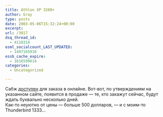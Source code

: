 ```yaml
---
title: Athlon XP 3200+
author: Gray
type: posts
date: 2003-05-06T15:32:24+00:00
excerpt:
url: /3017
dsq_thread_id:
  - 4110314
esml_socialcount_LAST_UPDATED:
  - 1497165010
essb_cache_expire:
  - 1616599614
categories:
  - Uncategorized

---
```








Сабж <a href="http://www.overclockers.co.uk/acatalog/Online_Catalogue_AMD_CPUs_51.html" target="_blank">доступен</a> для заказа в онлайне. Вот-вот, по утверждениям на указанном сайте, появится в продаже &#8212; те, кто закажут сейчас, будут ждать буквально несколько дней.  
Как-то неуютно от цены &#8212; больше 500 долларов, &#8212; и с моим-то Thunderbird 1333&#8230;